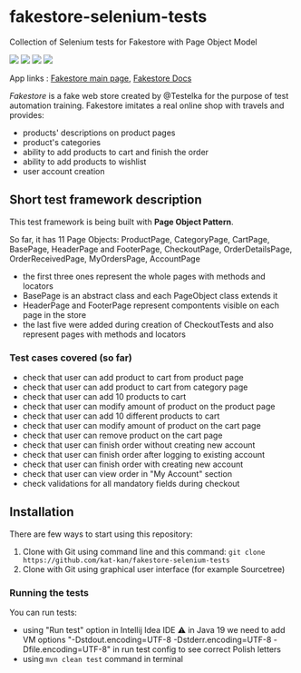 # fakestore-selenium-tests

Collection of Selenium tests for Fakestore with Page Object Model

![](https://img.shields.io/badge/Code-Java%2019-informational?style=flat&color=blueviolet)
![](https://img.shields.io/badge/Framework-JUnit%205-informational?style=flat&&color=blueviolet)
![](https://img.shields.io/badge/Library-Selenium%20Webdriver-informational?style=flat&&color=blueviolet)
![](https://img.shields.io/badge/Tool-Maven-informational?style=flat&&color=blueviolet)

App links : [Fakestore main page](https://fakestore.testelka.pl/),  [Fakestore Docs](https://fakestore.testelka.pl/dokumentacja/)

*Fakestore* is a fake web store created by @Testelka for the purpose of test automation training. Fakestore imitates a real online shop with travels and provides:
- products' descriptions on product pages
- product's categories
- ability to add products to cart and finish the order
- ability to add products to wishlist
- user account creation

## Short test framework description

This test framework is being built with **Page Object Pattern**. 

So far, it has 11 Page Objects: ProductPage, CategoryPage, CartPage, BasePage, HeaderPage and FooterPage, CheckoutPage, OrderDetailsPage, OrderReceivedPage, MyOrdersPage, AccountPage
* the first three ones represent the whole pages with methods and locators
* BasePage is an abstract class and each PageObject class extends it
* HeaderPage and FooterPage represent compontents visible on each page in the store
* the last five were added during creation of CheckoutTests and also represent pages with methods and locators

### Test cases covered (so far)
* check that user can add product to cart from product page
* check that user can add product to cart from category page
* check that user can add 10 products to cart
* check that user can modify amount of product on the product page
* check that user can add 10 different products to cart
* check that user can modify amount of product on the cart page
* check that user can remove product on the cart page
* check that user can finish order without creating new account
* check that user can finish order after logging to existing account
* check that user can finish order with creating new account
* check that user can view order in "My Account" section
* check validations for all mandatory fields during checkout

## Installation

There are few ways to start using this repository:
1. Clone with Git using command line and this command: `git clone https://github.com/kat-kan/fakestore-selenium-tests`
2. Clone with Git using graphical user interface (for example Sourcetree)

### Running the tests

You can run tests:
- using "Run test" option in Intellij Idea IDE 	⚠️ in Java 19 we need to add VM options "-Dstdout.encoding=UTF-8 -Dstderr.encoding=UTF-8 -Dfile.encoding=UTF-8" in run test config to see correct Polish letters
- using `mvn clean test` command in terminal
